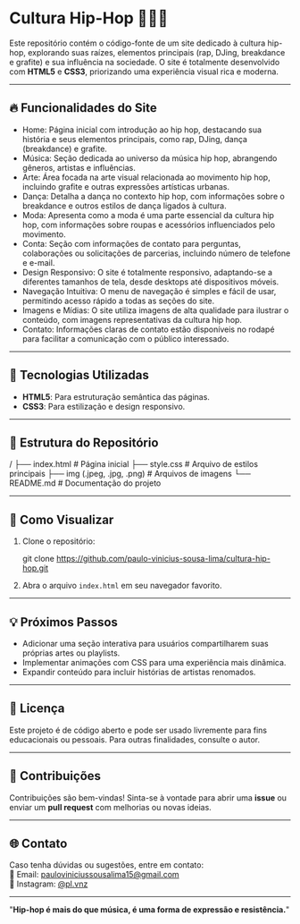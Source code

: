 # Cultura Hip-Hop 🌟🎤🎨

Este repositório contém o código-fonte de um site dedicado à cultura hip-hop, explorando suas raízes, elementos principais (rap, DJing, breakdance e grafite) e sua influência na sociedade. O site é totalmente desenvolvido com **HTML5** e **CSS3**, priorizando uma experiência visual rica e moderna.

---

## 🔥 Funcionalidades do Site

  - Home: Página inicial com introdução ao hip hop, destacando sua história e seus elementos principais, como rap, DJing, dança (breakdance) e grafite.
  - Música: Seção dedicada ao universo da música hip hop, abrangendo gêneros, artistas e influências.
  - Arte: Área focada na arte visual relacionada ao movimento hip hop, incluindo grafite e outras expressões artísticas urbanas.
  - Dança: Detalha a dança no contexto hip hop, com informações sobre o breakdance e outros estilos de dança ligados à cultura.
  - Moda: Apresenta como a moda é uma parte essencial da cultura hip hop, com informações sobre roupas e acessórios influenciados pelo movimento.
  - Conta: Seção com informações de contato para perguntas, colaborações ou solicitações de parcerias, incluindo número de telefone e e-mail.
  - Design Responsivo: O site é totalmente responsivo, adaptando-se a diferentes tamanhos de tela, desde desktops até dispositivos móveis.
  - Navegação Intuitiva: O menu de navegação é simples e fácil de usar, permitindo acesso rápido a todas as seções do site.
  - Imagens e Mídias: O site utiliza imagens de alta qualidade para ilustrar o conteúdo, com imagens representativas da cultura hip hop.
  - Contato: Informações claras de contato estão disponíveis no rodapé para facilitar a comunicação com o público interessado.

---

## 🚀 Tecnologias Utilizadas

- **HTML5**: Para estruturação semântica das páginas.
- **CSS3**: Para estilização e design responsivo.

---

## 📂 Estrutura do Repositório

/ 
├── index.html                 # Página inicial
├── style.css                  # Arquivo de estilos principais
├── img (.jpeg, .jpg, .png)    # Arquivos de imagens
└── README.md                  # Documentação do projeto


---

## 🎯 Como Visualizar

1. Clone o repositório:
  
   git clone https://github.com/paulo-vinicius-sousa-lima/cultura-hip-hop.git
  

2. Abra o arquivo `index.html` em seu navegador favorito.

---

## 💡 Próximos Passos

- Adicionar uma seção interativa para usuários compartilharem suas próprias artes ou playlists.
- Implementar animações com CSS para uma experiência mais dinâmica.
- Expandir conteúdo para incluir histórias de artistas renomados.

---

## 📜 Licença

Este projeto é de código aberto e pode ser usado livremente para fins educacionais ou pessoais. Para outras finalidades, consulte o autor.

---

## 🤝 Contribuições

Contribuições são bem-vindas! Sinta-se à vontade para abrir uma **issue** ou enviar um **pull request** com melhorias ou novas ideias.

---

## 🌐 Contato

Caso tenha dúvidas ou sugestões, entre em contato:  
📧 Email: pauloviniciussousalima15@gmail.com  
📸 Instagram: [@pl.vnz](https://instagram.com/pl.vnz)

---
"**Hip-hop é mais do que música, é uma forma de expressão e resistência.**"
